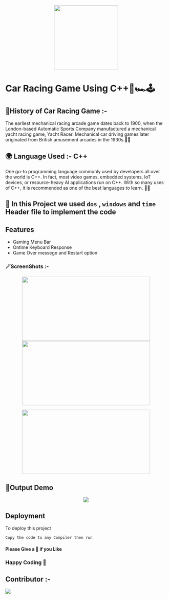 <p align="center">
  <img src="https://media.giphy.com/media/3o6Zt0bTxU4tHbW2Kk/giphy.gif" width="200px">
</p> 
<p align="center">

  # Car Racing Game Using C++🚦🏎️🕹️
</p>
  
## 	🌱History of Car Racing Game :-
The earliest mechanical racing arcade game dates back to 1900, when the London-based Automatic Sports Company manufactured a mechanical yacht racing game, Yacht Racer. Mechanical car driving games later originated from British amusement arcades in the 1930s.🚗🚗

## 🌍 Language Used :- C++
One go-to programming language commonly used by developers all over the world is C++. In fact, most video games, embedded systems, IoT devices, or resource-heavy AI applications run on C++. With so many uses of C++, it is recommended as one of the best languages to learn.	🧑‍🚀

## 🧩 In this Project we used `dos` , `windows` and `time` Header file to implement the code

## Features


- Gaming Menu Bar
- Ontime Keyboard Response
- Game Over messege and Restart option

### 🪄ScreenShots :- 

<p align="center">
  <img src="https://github.com/TridibD004/Car-Game-Cpp/blob/main/src/Screenshot%20(41).png" width="400" height="200">
  <img src="https://github.com/TridibD004/Car-Game-Cpp/blob/main/src/Screenshot%20(43).png" width="400" height="200">
</p>
<p align="center">
  <img src="https://github.com/TridibD004/Car-Game-Cpp/blob/main/src/Screenshot%20(42).png" width="400" height="200">
</p> 

## 🔮Output Demo 

<p align="center">
  <img src="https://github.com/TridibD004/Car-Game-Cpp/blob/main/src/output.gif">
</p> 


## Deployment

To deploy this project 

```bash
Copy the code to any Compiler then run
```

#### Please Give a 🌟 if you Like

###                 Happy Coding  💟

## Contributor :-


<!-- Copy-paste in your Readme.md file -->

<a href = "https://github.com/Tanu-N-Prabhu/Python/graphs/contributors">
  <img src = "https://contrib.rocks/image?repo=TridibD004/Car-Game-Cpp"/>
</a>
